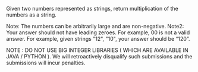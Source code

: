 Given two numbers represented as strings, return multiplication of the numbers as a string.

 Note: The numbers can be arbitrarily large and are non-negative.
Note2: Your answer should not have leading zeroes. For example, 00 is not a valid answer. 
For example, 
given strings "12", "10", your answer should be “120”.

NOTE : DO NOT USE BIG INTEGER LIBRARIES ( WHICH ARE AVAILABLE IN JAVA / PYTHON ). 
We will retroactively disqualify such submissions and the submissions will incur penalties.
